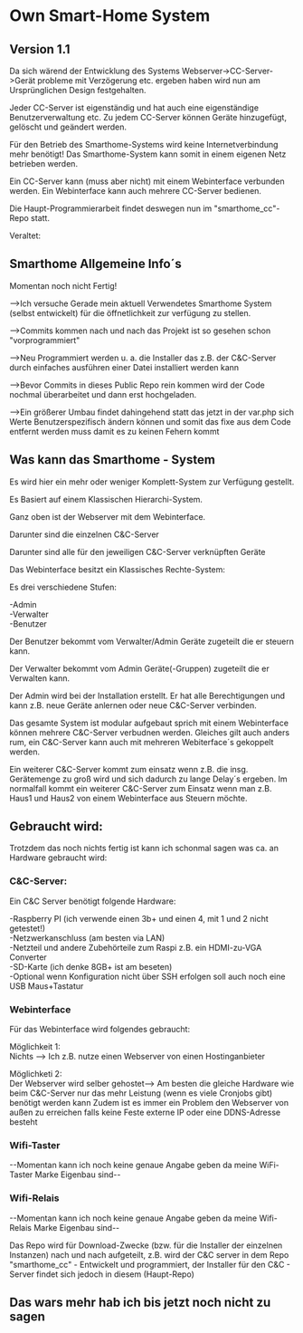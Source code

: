 # Own Smart-Home System
## Version 1.1
Da sich wärend der Entwicklung des Systems Webserver->CC-Server->Gerät probleme mit Verzögerung etc. ergeben haben wird nun am Ursprünglichen Design festgehalten.

Jeder CC-Server ist eigenständig und hat auch eine eigenständige Benutzerverwaltung etc.
Zu jedem CC-Server können Geräte hinzugefügt, gelöscht und geändert werden.

Für den Betrieb des Smarthome-Systems wird keine Internetverbindung mehr benötigt! 
Das Smarthome-System kann somit in einem eigenen Netz betrieben werden.

Ein CC-Server kann (muss aber nicht) mit einem Webinterface verbunden werden. Ein Webinterface kann auch mehrere CC-Server bedienen.

Die Haupt-Programmierarbeit findet deswegen nun im "smarthome_cc"-Repo statt. 

Veraltet:
## Smarthome Allgemeine Info´s

Momentan noch nicht Fertig!

-->Ich versuche Gerade mein aktuell Verwendetes Smarthome System (selbst entwickelt) für die öffnetlichkeit zur verfügung zu stellen.

-->Commits kommen nach und nach das Projekt ist so gesehen schon "vorprogrammiert"

-->Neu Programmiert werden u. a. die Installer das z.B. der C&C-Server durch einfaches ausführen einer Datei installiert werden kann

-->Bevor Commits in dieses Public Repo rein kommen wird der Code nochmal überarbeitet und dann erst hochgeladen.

-->Ein größerer Umbau findet dahingehend statt das jetzt in der var.php sich Werte Benutzerspezifisch ändern können und somit das fixe aus 
   dem Code entfernt werden muss damit es zu keinen Fehern kommt

## Was kann das Smarthome - System
Es wird hier ein mehr oder weniger Komplett-System zur Verfügung gestellt.

Es Basiert auf einem Klassischen Hierarchi-System.

Ganz oben ist der Webserver mit dem Webinterface.

Darunter sind die einzelnen C&C-Server

Darunter sind alle für den jeweiligen C&C-Server verknüpften Geräte


Das Webinterface besitzt ein Klassisches Rechte-System:

Es drei verschiedene Stufen:

-Admin<br />
-Verwalter<br />
-Benutzer<br />


Der Benutzer bekommt vom Verwalter/Admin Geräte zugeteilt die er steuern kann.

Der Verwalter bekommt vom Admin Geräte(-Gruppen) zugeteilt die er Verwalten kann.

Der Admin wird bei der Installation erstellt. Er hat alle Berechtigungen und kann z.B. neue Geräte anlernen oder neue C&C-Server verbinden.


Das gesamte System ist modular aufgebaut sprich mit einem Webinterface können mehrere C&C-Server verbudnen werden.
Gleiches gilt auch anders rum, ein C&C-Server kann auch mit mehreren Webiterface´s gekoppelt werden.

Ein weiterer C&C-Server kommt zum einsatz wenn z.B. die insg. Gerätemenge zu groß wird und sich dadurch zu lange Delay´s ergeben.
Im normalfall kommt ein weiterer C&C-Server zum Einsatz wenn man z.B. Haus1 und Haus2 von einem Webinterface aus Steuern möchte.

## Gebraucht wird:
Trotzdem das noch nichts fertig ist kann ich schonmal sagen was ca. an Hardware gebraucht wird:

### C&C-Server:
Ein C&C Server benötigt folgende Hardware:

-Raspberry PI (ich verwende einen 3b+ und einen 4, mit 1 und 2 nicht getestet!)<br />
-Netzwerkanschluss (am besten via LAN)<br />
-Netzteil und andere Zubehörteile zum Raspi z.B. ein HDMI-zu-VGA Converter<br />
-SD-Karte (ich denke 8GB+ ist am beseten)<br />
-Optional wenn Konfiguration nicht über SSH erfolgen soll auch noch eine USB Maus+Tastatur<br />

### Webinterface
Für das Webinterface wird folgendes gebraucht:

Möglichkeit 1:<br />
Nichts --> Ich z.B. nutze einen Webserver von einen Hostinganbieter

Möglichketi 2:<br />
Der Webserver wird selber gehostet--> Am besten die gleiche Hardware wie beim C&C-Server nur das mehr Leistung (wenn es viele Cronjobs gibt) benötigt werden kann
Zudem ist es immer ein Problem den Webserver von außen zu erreichen falls keine Feste externe IP oder eine DDNS-Adresse besteht

### Wifi-Taster
--Momentan kann ich noch keine genaue Angabe geben da meine WiFi-Taster Marke Eigenbau sind--

### Wifi-Relais
--Momentan kann ich noch keine genaue Angabe geben da meine Wifi-Relais Marke Eigenbau sind--


Das Repo wird für Download-Zwecke (bzw. für die Installer der einzelnen Instanzen) nach und nach aufgeteilt, z.B. wird der C&C server in dem 
Repo "smarthome_cc" - Entwickelt und programmiert, der Installer für den C&C - Server findet sich jedoch in diesem (Haupt-Repo)

## Das wars mehr hab ich bis jetzt noch nicht zu sagen
